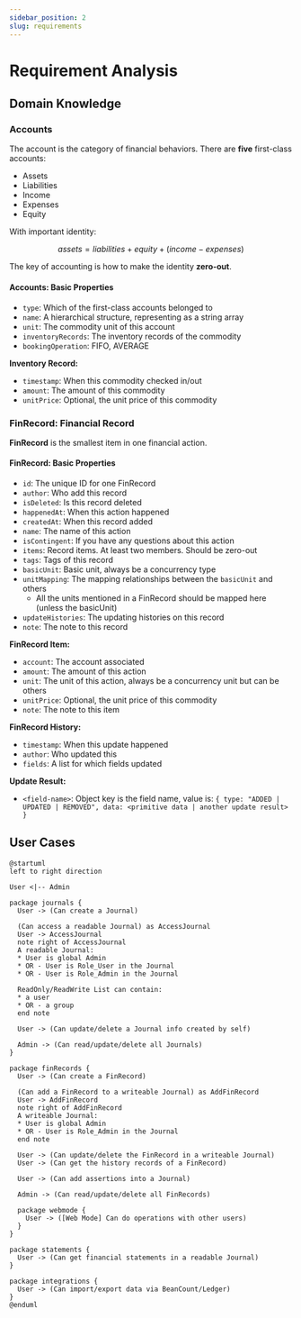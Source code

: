 ```yaml
---
sidebar_position: 2
slug: requirements
---
```


# Requirement Analysis

## Domain Knowledge

### Accounts

The account is the category of financial behaviors. There are **five** first-class accounts:

- Assets
- Liabilities
- Income
- Expenses
- Equity

With important identity:

$$
assets = liabilities + equity + (income - expenses)
$$

The key of accounting is how to make the identity **zero-out**.

#### Accounts: Basic Properties

- `type`: Which of the first-class accounts belonged to
- `name`: A hierarchical structure, representing as a string array
- `unit`: The commodity unit of this account
- `inventoryRecords`: The inventory records of the commodity
- `bookingOperation`: FIFO, AVERAGE

**Inventory Record:**

- `timestamp`: When this commodity checked in/out
- `amount`: The amount of this commodity
- `unitPrice`: Optional, the unit price of this commodity

### FinRecord: Financial Record

**FinRecord** is the smallest item in one financial action.

#### FinRecord: Basic Properties

- `id`: The unique ID for one FinRecord
- `author`: Who add this record
- `isDeleted`: Is this record deleted
- `happenedAt`: When this action happened
- `createdAt`: When this record added
- `name`: The name of this action
- `isContingent`: If you have any questions about this action
- `items`: Record items. At least two members. Should be zero-out
- `tags`: Tags of this record
- `basicUnit`: Basic unit, always be a concurrency type
- `unitMapping`: The mapping relationships between the `basicUnit` and others
  - All the units mentioned in a FinRecord should be mapped here (unless the basicUnit)
- `updateHistories`: The updating histories on this record
- `note`: The note to this record

**FinRecord Item:**

- `account`: The account associated
- `amount`: The amount of this action
- `unit`: The unit of this action, always be a concurrency unit but can be others
- `unitPrice`: Optional, the unit price of this commodity
- `note`: The note to this item

**FinRecord History:**

- `timestamp`: When this update happened
- `author`: Who updated this
- `fields`: A list for which fields updated

**Update Result:**

- `<field-name>`: Object key is the field name, value is: `{ type: "ADDED | UPDATED | REMOVED", data: <primitive data | another update result> }`

## User Cases

```plantuml
@startuml
left to right direction

User <|-- Admin

package journals {
  User -> (Can create a Journal)

  (Can access a readable Journal) as AccessJournal
  User -> AccessJournal
  note right of AccessJournal
  A readable Journal:
  * User is global Admin
  * OR - User is Role_User in the Journal
  * OR - User is Role_Admin in the Journal

  ReadOnly/ReadWrite List can contain:
  * a user
  * OR - a group
  end note

  User -> (Can update/delete a Journal info created by self)

  Admin -> (Can read/update/delete all Journals)
}

package finRecords {
  User -> (Can create a FinRecord)

  (Can add a FinRecord to a writeable Journal) as AddFinRecord
  User -> AddFinRecord
  note right of AddFinRecord
  A writeable Journal:
  * User is global Admin
  * OR - User is Role_Admin in the Journal
  end note

  User -> (Can update/delete the FinRecord in a writeable Journal)
  User -> (Can get the history records of a FinRecord)

  User -> (Can add assertions into a Journal)

  Admin -> (Can read/update/delete all FinRecords)

  package webmode {
    User -> ([Web Mode] Can do operations with other users)
  }
}

package statements {
  User -> (Can get financial statements in a readable Journal)
}

package integrations {
  User -> (Can import/export data via BeanCount/Ledger)
}
@enduml
```
